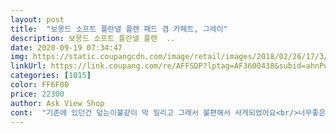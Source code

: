 ```yaml
---
layout: post 
title:  "보몽드 소프트 플란넬 플랜 패드 겸 카페트, 그레이" 
description: 보몽드 소프트 플란넬 플랜  ..
date: 2020-09-19 07:34:47 
img: https://static.coupangcdn.com/image/retail/images/2018/02/26/17/3/ed2f4ad4-e620-40f6-bc8d-30ab9df72b7d.jpg 
linkUrl: https://link.coupang.com/re/AFFSDP?lptag=AF3600438&subid=ahnPublicAsk&pageKey=67562043&itemId=225951434&vendorItemId=3549156931&traceid=V0-113-97e02e7d2e40ee1d 
categories: [1015] 
color: FF6F00 
price: 22300 
author: Ask View Shop 
cont:  "기존에 있던건 덮는이불같이 막 밀리고 그래서 불편해서 사게되었어요<br/>너무좋은데.<br/>.<br/><br/>다뜯어짐ㅋㅋ<br/>다음에는 블루도구입해야겠어요<br/>두께도 좀 있어서 좋고<br/>리뷰가 좋아서 믿고 구매했어요<br/>많이파세요<br/>면이 일단 닿는 느낌이<br/>미끄럽방지가 있고 탄탄해서 쉽게 밀리지 않아요<br/>밀려서 이불이 난장판 되어있는것보다<br/>바느질도 꼼꼼해서 실밥같은거 안보이구요<br/>받아보니너무만족 내가찾던카페트 순면<br/>버려야할듯ㅜㅜ<br/>블루로 사고 싶었는데 품절이라서 핑크로 구매했는데 화사해보여요<br/>비닐로 두번 포장되서 왔구요<br/>사계절모두쓸수있고 뽀송뽀송하고 쿠션감도있어살갓닿으면부드럽고 너무좋습니다 아들것도하나더구입합니다<br/>사진으로 볼때보다 받았을때가 더 이뻐보이고요<br/>색상도<br/>색상은 덮는 이불하고 잘 안맞기는한데 그래도 제품이 좋아서 좋네요<br/>솜?그런게 다 나옴ㅜㅜ<br/>옆 부분이<br/>오자마자 세탁했는데<br/>우선면도<br/>우선빨았으니<br/>이런 이불같은 경우는 박스가 커서 버리기도 힘들거든요<br/>이였어요 두께도도톰하니여름겨울<br/>제가 사본 패드중에 최고에요<br/>좋구<br/>좋아요 잘 샀어요<br/>탄탄하고 질이 좋습니다.<br/><br/>패드가 밀리지 않아서 집이 한결 깨끗해보여요<br/>포근한 느낌이드는 기분좋은 부드러움이라 좋아요<br/>포장이 과다하지 않아서 좋았어요<br/>피치기모는 아니지만 그런 느낌이라고해야 하나<br/>핑크이지만 색상이 살짝 어두워서 촌스러워 보이진 않네요<br/>한번사용하고<br/>" 
---
```

